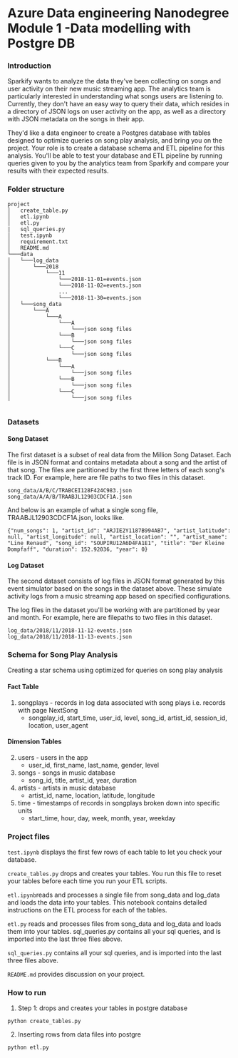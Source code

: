 # Azure Data engineering Nanodegree Module 1 -Data modelling with Postgre DB
### Introduction
Sparkify wants to analyze the data they've been collecting on songs and user activity on their new music streaming app. The analytics team is particularly interested in understanding what songs users are listening to. Currently, they don't have an easy way to query their data, which resides in a directory of JSON logs on user activity on the app, as well as a directory with JSON metadata on the songs in their app.

They'd like a data engineer to create a Postgres database with tables designed to optimize queries on song play analysis, and bring you on the project. Your role is to create a database schema and ETL pipeline for this analysis. You'll be able to test your database and ETL pipeline by running queries given to you by the analytics team from Sparkify and compare your results with their expected results.
### Folder structure

```
project
│   create_table.py  
│   etl.ipynb
│   etl.py
|   sql_queries.py
│   test.ipynb
│   requirement.txt
│   README.md
└───data
│   └───log_data
│       └───2018
│           └───11
│               └───2018-11-01=events.json
│               └───2018-11-02=events.json
│               ...
│               └───2018-11-30=events.json
│   └───song_data
│       └───A
│           └───A
│               └───A
│                   └───json song files
│               └───B
│                   └───json song files
│               └───C
│                   └───json song files
│           └───B
│               └───A
│                   └───json song files
│               └───B
│                   └───json song files
│               └───C
│                   └───json song files


```

### Datasets
#### Song Dataset
The first dataset is a subset of real data from the Million Song Dataset. Each file is in JSON format and contains metadata about a song and the artist of that song. The files are partitioned by the first three letters of each song's track ID. For example, here are file paths to two files in this dataset.
```
song_data/A/B/C/TRABCEI128F424C983.json
song_data/A/A/B/TRAABJL12903CDCF1A.json
```

And below is an example of what a single song file, TRAABJL12903CDCF1A.json, looks like.

```
{"num_songs": 1, "artist_id": "ARJIE2Y1187B994AB7", "artist_latitude": null, "artist_longitude": null, "artist_location": "", "artist_name": "Line Renaud", "song_id": "SOUPIRU12A6D4FA1E1", "title": "Der Kleine Dompfaff", "duration": 152.92036, "year": 0}
```
#### Log Dataset
The second dataset consists of log files in JSON format generated by this event simulator based on the songs in the dataset above. These simulate activity logs from a music streaming app based on specified configurations.

The log files in the dataset you'll be working with are partitioned by year and month. For example, here are filepaths to two files in this dataset.
```
log_data/2018/11/2018-11-12-events.json
log_data/2018/11/2018-11-13-events.json
```

### Schema for Song Play Analysis
Creating a star schema using optimized for queries on song play analysis

#### Fact Table

1) songplays - records in log data associated with song plays i.e. records with page NextSong
   - songplay_id, start_time, user_id, level, song_id, artist_id, session_id, location, user_agent


#### Dimension Tables
2) users - users in the app
   - user_id, first_name, last_name, gender, level
3) songs - songs in music database
   - song_id, title, artist_id, year, duration
4) artists - artists in music database
   - artist_id, name, location, latitude, longitude
5) time - timestamps of records in songplays broken down into specific units
   - start_time, hour, day, week, month, year, weekday

### Project files
```test.ipynb``` displays the first few rows of each table to let you check your database.

```create_tables.py``` drops and creates your tables. You run this file to reset your tables before each time you run your ETL scripts.

```etl.ipynb```reads and processes a single file from song_data and log_data and loads the data into your tables. This notebook contains detailed instructions on the ETL process for each of the tables.

```etl.py``` reads and processes files from song_data and log_data and loads them into your tables. sql_queries.py contains all your sql queries, and is imported into the last three files above.

```sql_queries.py``` contains all your sql queries, and is imported into the last three files above.

```README.md``` provides discussion on your project.

### How to run
 1) Step 1: drops and creates your tables in postgre database
```commandline
python create_tables.py
```
 2) Inserting rows from data files into postgre
```commandline
python etl.py
```
